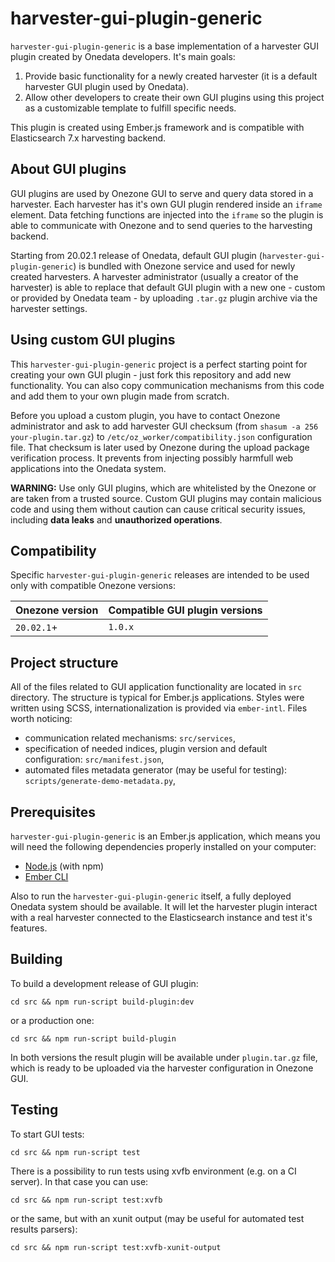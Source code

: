 # harvester-gui-plugin-generic

`harvester-gui-plugin-generic` is a base implementation of a harvester GUI plugin created
by Onedata developers. It's main goals:
1. Provide basic functionality for a newly created harvester (it is a default harvester GUI plugin used by Onedata).
2. Allow other developers to create their own GUI plugins using this project as a customizable template to fulfill specific needs.

This plugin is created using Ember.js framework and is compatible with Elasticsearch 7.x harvesting backend.

## About GUI plugins

GUI plugins are used by Onezone GUI to serve and query data stored in a harvester. Each harvester has it's own GUI plugin rendered inside an `iframe` element. Data fetching functions are injected into the `iframe` so the plugin is able to communicate with Onezone and to send queries to the harvesting backend.

Starting from 20.02.1 release of Onedata, default GUI plugin (`harvester-gui-plugin-generic`) is bundled with Onezone service and used for newly created harvesters. A harvester administrator (usually a creator of the harvester) is able to replace that default GUI plugin with a new one - custom or provided by Onedata team - by uploading `.tar.gz` plugin archive via the harvester settings.

## Using custom GUI plugins

This `harvester-gui-plugin-generic` project is a perfect starting point for creating your own GUI plugin - just fork this repository and add new functionality. You can also copy communication mechanisms from this code and add them to your own plugin made from scratch.

Before you upload a custom plugin, you have to contact Onezone administrator and ask to add harvester GUI checksum (from `shasum -a 256 your-plugin.tar.gz`) to `/etc/oz_worker/compatibility.json` configuration file. That checksum is later used by Onezone during the upload package verification process. It prevents from injecting possibly harmfull web applications into the Onedata system.

**WARNING:** Use only GUI plugins, which are whitelisted by the Onezone or are taken from a trusted source. Custom GUI plugins may contain malicious code and using them without caution can cause critical security issues, including **data leaks** and **unauthorized operations**.

## Compatibility

Specific `harvester-gui-plugin-generic` releases are intended to be used only with compatible Onezone versions:

| Onezone version | Compatible GUI plugin versions |
|-----------------|--------------------------------|
| `20.02.1`+      | `1.0.x`                        |

## Project structure

All of the files related to GUI application functionality are located in `src` directory. The structure is typical for Ember.js applications. Styles were written using SCSS, internationalization is provided via `ember-intl`. Files worth noticing:
- communication related mechanisms: `src/services`,
- specification of needed indices, plugin version and default configuration: `src/manifest.json`,
- automated files metadata generator (may be useful for testing): `scripts/generate-demo-metadata.py`,

## Prerequisites

`harvester-gui-plugin-generic` is an Ember.js application, which means you will need the following dependencies properly installed on your computer:

* [Node.js](https://nodejs.org/) (with npm)
* [Ember CLI](https://ember-cli.com/)

Also to run the `harvester-gui-plugin-generic` itself, a fully deployed Onedata system should be available. It will let the harvester plugin interact with a real harvester connected to the Elasticsearch instance and test it's features.


## Building

To build a development release of GUI plugin:

```
cd src && npm run-script build-plugin:dev
```

or a production one:
```
cd src && npm run-script build-plugin
```

In both versions the result plugin will be available under `plugin.tar.gz` file, which is ready to be uploaded via the harvester configuration in Onezone GUI.

## Testing

To start GUI tests:
```
cd src && npm run-script test
```

There is a possibility to run tests using xvfb environment (e.g. on a CI server). In that case you can use:

```
cd src && npm run-script test:xvfb
```
or the same, but with an xunit output (may be useful for automated test results parsers):
```
cd src && npm run-script test:xvfb-xunit-output
```
